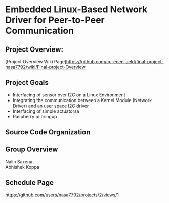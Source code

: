# Embedded Linux-Based Network Driver for Peer-to-Peer Communication

## Project Overview: 
[Project Overview Wiki Page]https://github.com/cu-ecen-aeld/final-project-nasa7792/wiki/Final-project-Overview

## Project Goals
- Interfacing of sensor over I2C on a Linux Environment
- Integrating the communication between a Kernel Module (Network Driver) and an user space I2C driver
- Interfacing of simple actuatorsa
- Raspberry pi bringup 

## Source Code Organization


## Group Overview
Nalin Saxena <br>
Abhishek Koppa <br>

## Schedule Page
https://github.com/users/nasa7792/projects/2/views/1
